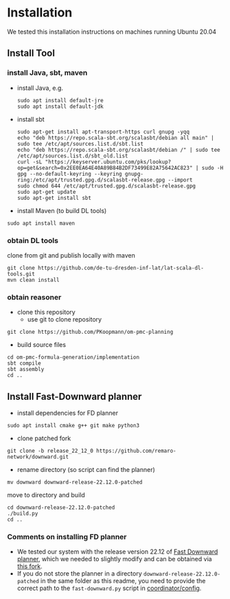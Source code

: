 # Installation
We tested this installation instructions on machines running Ubuntu 20.04
## Install Tool
### install Java, sbt, maven
- install Java, e.g.
  ```
  sudo apt install default-jre
  sudo apt install default-jdk
  ```
- install sbt
  ```
  sudo apt-get install apt-transport-https curl gnupg -yqq
  echo "deb https://repo.scala-sbt.org/scalasbt/debian all main" | sudo tee /etc/apt/sources.list.d/sbt.list
  echo "deb https://repo.scala-sbt.org/scalasbt/debian /" | sudo tee /etc/apt/sources.list.d/sbt_old.list
  curl -sL "https://keyserver.ubuntu.com/pks/lookup?op=get&search=0x2EE0EA64E40A89B84B2DF73499E82A75642AC823" | sudo -H gpg --no-default-keyring --keyring gnupg-ring:/etc/apt/trusted.gpg.d/scalasbt-release.gpg --import
  sudo chmod 644 /etc/apt/trusted.gpg.d/scalasbt-release.gpg
  sudo apt-get update
  sudo apt-get install sbt
  ```
- install Maven (to build DL tools)
```
sudo apt install maven
```

### obtain DL tools
clone from git and publish locally with maven
```
git clone https://github.com/de-tu-dresden-inf-lat/lat-scala-dl-tools.git
mvn clean install
```

### obtain reasoner
- clone this repository
    - use git to clone repository 
```
git clone https://github.com/PKoopmann/om-pmc-planning
```
- build source files
```
cd om-pmc-formula-generation/implementation
sbt compile
sbt assembly
cd ..
````

## Install Fast-Downward planner
- install dependencies for FD planner
```
sudo apt install cmake g++ git make python3
```
- clone patched fork
```
git clone -b release_22_12_0 https://github.com/remaro-network/downward.git
```
- rename directory (so script can find the planner)
```
mv downward downward-release-22.12.0-patched
```
move to directory and build
```
cd downward-release-22.12.0-patched
./build.py
cd ..
```
### Comments on installing FD planner
- We tested our system with the release version 22.12 of [Fast Downward planner](https://www.fast-downward.org/HomePage), which we needed to slightly modify and can be obtained via [this fork](https://github.com/remaro-network/downward/tree/release_22_12_0).
- If you do not store the planner in a directory `downward-release-22.12.0-patched` in the same folder as this readme, you need to provide the correct path to the `fast-downward.py` script in [coordinator/config](coordinator/config.txt).
